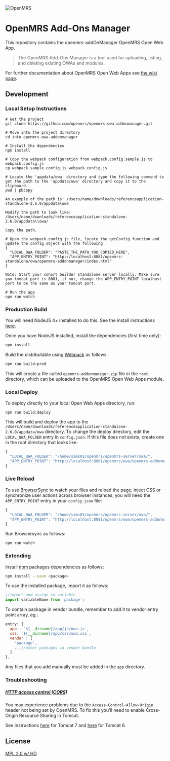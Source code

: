 <img src="https://cloud.githubusercontent.com/assets/668093/12567089/0ac42774-c372-11e5-97eb-00baf0fccc37.jpg" alt="OpenMRS"/>

# OpenMRS Add-Ons Manager

This repository contains the openmrs-addOnManager OpenMRS Open Web App.

> The OpenMRS Add-Ons Manager is a tool used for uploading, listing, and deleting existing OWAs and modules.

For further documentation about OpenMRS Open Web Apps see
[the wiki page](https://wiki.openmrs.org/display/docs/Open+Web+Apps+Module).

## Development

### Local Setup Instructions

```
# Get the project
git clone https://github.com/openmrs/openmrs-owa-addonmanager.git

# Move into the project directory
cd into openmrs-owa-addonmanager

# Install the dependencies
npm install

# Copy the webpack configuration from webpack.config.sample.js to webpack.config.js
cp webpack.sample.config.js webpack.config.js

# Locate the 'appdata/owa' directory and type the following command to get the path to the 'appdata/owa' directory and copy it to the clipboard.
pwd | pbcopy

An example of the path is: /Users/name/downloads/referenceapplication-standalone-2.6.0/appdata\owa

Modify the path to look like: /Users/name/downloads/referenceapplication-standalone-2.6.0/appdata\\owa/

Copy the path.

# Open the webpack.config.js file, locate the getConfig function and update the config object with the following
{
  "LOCAL_OWA_FOLDER": "PASTE_THE_PATH_YOU_COPIED_HERE",
  "APP_ENTRY_POINT": "http://localhost:8081/openmrs-standalone/owa/openmrs-addonmanager/index.html"
}

Note: Start your cohort builder standalone server locally. Make sure you tomcat port is 8081, if not, change the APP_ENTRY_POINT localhost port to be the same as your tomcat port.

# Run the app
npm run watch
```

### Production Build

You will need NodeJS 4+ installed to do this. See the install instructions [here](https://nodejs.org/en/download/package-manager/).

Once you have NodeJS installed, install the dependencies (first time only):

```sh
npm install
```

Build the distributable using [Webpack](https://webpack.github.io/) as follows:

````sh
npm run build:prod
````

This will create a file called `openmrs-addonmanager.zip` file in the `root` directory,
which can be uploaded to the OpenMRS Open Web Apps module.

### Local Deploy

To deploy directly to your local Open Web Apps directory, run:

````
npm run build:deploy
````

This will build and deploy the app to the `/Users/name/downloads/referenceapplication-standalone-2.6.0/appdata/owa`
directory. To change the deploy directory, edit the `LOCAL_OWA_FOLDER` entry in
`config.json`. If this file does not exists, create one in the root directory
that looks like:

```js
{
  "LOCAL_OWA_FOLDER": "/home/sims01/openmrs/openmrs-server/owa/",
  "APP_ENTRY_POINT": "http://localhost:8081/openmrs/owa/openmrs-addonmanager/index.html"
}
```

### Live Reload

To use [BrowserSync](https://www.browsersync.io/) to watch your files and reload
the page, inject CSS or synchronize user actions across browser instances, you
will need the `APP_ENTRY_POINT` entry in your `config.json` file:

```js
{
  "LOCAL_OWA_FOLDER": "/home/sims01/openmrs/openmrs-server/owa/",
  "APP_ENTRY_POINT": "http://localhost:8081/openmrs/owa/openmrs-addonmanager/index.html"
}
```
Run Browsersync as follows:

```
npm run watch
```

### Extending

Install [npm](http://npmjs.com/) packages dependencies as follows:

````sh
npm install --save <package>
````

To use the installed package, import it as follows:

````js
//import and assign to variable
import variableName from 'package';
````

To contain package in vendor bundle, remember to add it to vendor entry point array, eg.:

````js
entry: {
  app : `${__dirname}/app/js/owa.js`,
  css: `${__dirname}/app/css/owa.css`,
  vendor : [
    'package',
    ...//other packages in vendor bundle
  ]
},
````

Any files that you add manually must be added in the `app` directory.

### Troubleshooting

##### [HTTP access control (CORS)](https://developer.mozilla.org/en-US/docs/Web/HTTP/Access_control_CORS)

You may experience problems due to the `Access-Control-Allow-Origin` header not
being set by OpenMRS. To fix this you'll need to enable Cross-Origin Resource
Sharing in Tomcat.

See instructions [here](http://enable-cors.org/server_tomcat.html) for Tomcat 7 and [here](https://www.dforge.net/2013/09/16/enabling-cors-on-apache-tomcat-6/) for Tomcat 6.

## License

[MPL 2.0 w/ HD](http://openmrs.org/license/)
